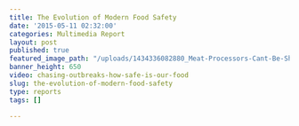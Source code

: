 ```yaml
---
title: The Evolution of Modern Food Safety
date: '2015-05-11 02:32:00'
categories: Multimedia Report
layout: post
published: true
featured_image_path: "/uploads/1434336082880_Meat-Processors-Cant-Be-Shut-Down.png"
banner_height: 650
video: chasing-outbreaks-how-safe-is-our-food
slug: the-evolution-of-modern-food-safety
type: reports
tags: []

---
```

